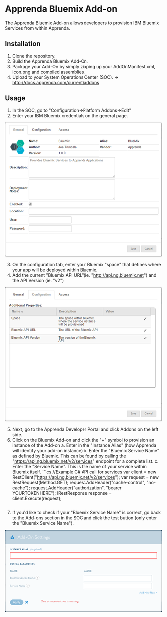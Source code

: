 # Apprenda Bluemix Add-on

The Apprenda Bluemix Add-on allows developers to provision IBM Bluemix Services from within Apprenda. 

## Installation

1. Clone the repository.
2. Build the Apprenda Bluemix Add-On.
3. Package your Add-On by simply zipping up your AddOnManifest.xml, icon.png and compiled assemblies. 
4. Upload to your System Operations Center (SOC). -> http://docs.apprenda.com/current/addons


## Usage
1. In the SOC, go to "Configuration->Platform Addons->Edit"
2. Enter your IBM Bluemix credentials on the general page.


![](/readme_images/bluemixaddon_general.png)


3. On the configuration tab, enter your Bluemix "space" that defines where your app will be deployed within Bluemix. 
4. Add the current "Bluemix API URL"(ie. "http://api.ng.bluemix.net") and the API Version (ie. "v2")


![](/readme_images/bluemixaddon_config.png)


5. Next, go to the Apprenda Developer Portal and click Addons on the left side.
6. Click on the Bluemix Add-on and click the "+" symbol to provision an instance of the Add-on
    a. Enter in the "Instance Alias" (how Apprenda will identify your add-on instance)
    b. Enter the "Bluemix Service Name" as defined by Bluemix. This can be found by calling the "https://api.ng.bluemix.net/v2/services" endpoint for a complete list.
    c. Enter the "Service Name". This is the name of your service within Bluemix itself. 
        ```cs
    //Example C# API call for services
    var client = new RestClient("https://api.ng.bluemix.net/v2/services");
    var request = new RestRequest(Method.GET);
    request.AddHeader("cache-control", "no-cache");
    request.AddHeader("authorization", "bearer YOURTOKENHERE");
    IRestResponse response = client.Execute(request);
    ```
    
7. If you'd like to check if your "Bluemix Service Name" is correct, go back to the Add-ons section in the SOC and click the test button (only enter the "Bluemix Service Name"). 


![](/readme_images/bluemixaddon_provision.png)
